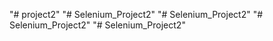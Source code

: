 "# project2" 
"# Selenium_Project2" 
"# Selenium_Project2" 
"# Selenium_Project2" 
"# Selenium_Project2" 
